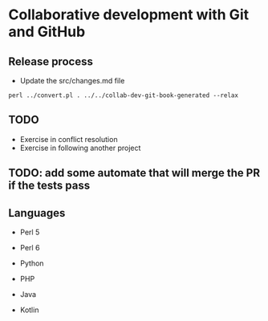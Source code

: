 # Collaborative development with Git and GitHub


## Release process

* Update the src/changes.md file

```
perl ../convert.pl . ../../collab-dev-git-book-generated --relax
```

## TODO
* Exercise in conflict resolution
* Exercise in following another project

## TODO: add some automate that will merge the PR if the tests pass

## Languages

* Perl 5
* Perl 6
* Python

* PHP
* Java
* Kotlin
